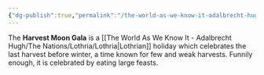 ```yaml
---
{"dg-publish":true,"permalink":"/the-world-as-we-know-it-adalbrecht-hugh/the-nations/lothria/holidays/harvest-moon-gala/"}
---
```


The **Harvest Moon Gala** is a [[The World As We Know It - Adalbrecht Hugh/The Nations/Lothria/Lothria\|Lothrian]] holiday which celebrates the last harvest before winter, a time known for few and weak harvests. Funnily enough, it is celebrated by eating large feasts.